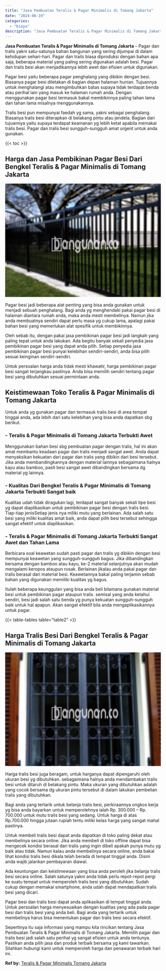 ```yaml
---
title: "Jasa Pembuatan Teralis & Pagar Minimalis di Tomang Jakarta"
date: "2024-08-19"
categories: 
  - "biaya"
description: "Jasa Pembuatan Teralis & Pagar Minimalis di Tomang Jakarta. Sepertinya itu saja informasi yang mampu kita rincikan tentang Jasa Pembuatan Teralis & Pagar Min..."
---
```


**Jasa Pembuatan Teralis & Pagar Minimalis di Tomang Jakarta** – Pagar dan tralis yakni satu-satunya bahan bangunan yang sering dijumpai di dalam kehidupan sehari-hari. Pagar dan trails biasa diproduksi dengan bahan apa saja, beberapa material yang paling sering digunakan adalah besi. Pagar dan trails besi akan menjadikannya lebih awet dan efisien untuk digunakan.

Pagar besi yaitu beberapa pagar penghalang yang dibikin dengan besi. Biasanya pagar besi diletakan di bagian depan halaman hunian. Tujuannya untuk menghalangi atau mengimbuhkan batas supaya tidak terdapat benda atau perihal lain yang masuk ke halaman rumah anda. Dengan menggunakan pagar besi termasuk bakal membikinnya paling tahan lama dan tahan lama misalnya menggunakannya.

Tralis besi pun mempunyai faedah yg sama, yakni sebagai penghalang. Biasanya trails besi diterapkan di belakang pintu atau jendela. Bagian dari tujuannya yaitu supaya terdapat keamanan yg lebih ketat apabila memakai tralis besi. Pagar dan tralis besi sungguh-sungguh amat urgent untuk anda gunakan.

{{< toc >}}

## Harga dan Jasa Pembikinan Pagar Besi Dari Bengkel Teralis & Pagar Minimalis di Tomang Jakarta

![Jasa Pembuatan Teralis & Pagar Minimalis di Tomang Jakarta](/images/pagar-minimalis-murah-68.png)

Pagar besi jadi beberapa alat penting yang bisa anda gunakan untuk menjadi sebuah penghalang. Bagi anda yg menghendaki pakai pagar besi di halaman diantara rumah anda, maka anda mesti membelinya. Namun jika anda membuatnya sendiri dapat perlu masa yg cukup lama, apalagi pakai bahan besi yang memerlukan alat spesifik untuk membikinnya.

Oleh sebab itu, dengan pakai jasa pembikinan pagar besi jadi langkah yang paling tepat untuk anda lakukan. Ada begitu banyak sekali penyedia jasa pembikinan pagar besi yang dapat anda pilih. Setiap penyedia jasa pembikinan pagar besi punyai kelebihan sendiri-sendiri, anda bisa pilih sesuai keinginan sendiri-sendiri.

Untuk persoalan harga anda tidak mesti khawatir, harga pembikinan pagar besi sangat terjangkau pastinya. Anda bisa memilih sendiri tentang pagar besi yang dibutuhkan sesuai permintaan anda.

## Keistimewaan Toko Teralis & Pagar Minimalis di Tomang Jakarta

Untuk anda yg gunakan pagar dan termasuk tralis besi di area tempat tinggal anda, ada lebih dari satu kelebihan yang bisa anda dapatkan sbg berikut.

### \- Teralis & Pagar Minimalis di Tomang Jakarta Terbukti Awet

Menggunakan bahan besi sbg pembuatan pagar dengan tralis, hal ini akan amat membantu keadaan pagar dan tralis menjadi sangat awet. Anda dapat menyaksikan kekuatan dari pagar dan tralis yang dibikin dari besi tersebut. Jika anda membandingkannya dengan material lainnya sebagaimana halnya kayu atau bamboo, pasti besi sangat awet dibandingkan bersama dg material yg lainnya.

### \- Kualitas Dari Bengkel Teralis & Pagar Minimalis di Tomang Jakarta Terbukti Sangat baik

Kualitas udah tidak diragukan lagi, terdapat sangat banyak sekali tipe besi yg dapat diaplikasikan untuk pembikinan pagar besi dengan tralis besi. Tiap-tiap jenisSetiap jenis nya miliki mutu yang berlainan. Ada salah satu besi yang miliki kualitas amat baik, anda dapat pilih besi tersebut sehingga sangat efektif untuk diaplikasikan.

### \- Teralis & Pagar Minimalis di Tomang Jakarta Terbukti Sangat Awet dan Tahan Lama

Berbicara soal keawetan sudah pasti pagar dan tralis yg dibikin dengan besi mempunyai keawetan yang sungguh-sungguh bagus. Jika dibandingkan bersama dengan bamboo atau kayu, ke-2 material selanjutnya akan mudah mengalami keropos ataupun rusak. Berlainan jikalau anda pakai pagar dan tralis berasal dari material besi. Keawetannya bakal paling terjamin sebab bahan yang digunakan memiliki kualitas yg bagus.

Itulah beberapa keunggulan yang bisa anda beli bilamana gunakan material besi untuk pembikinan pagar ataupun tralis. semisal yang anda ketahui sendiri, besi jadi salah satu benda yg punya kekuatan sungguh-sungguh baik untuk hal apapun. Akan sangat efektif bila anda mengaplikasikannya untuk pagar.

{{< table-tables table="table2" >}}

## Harga Tralis Besi Dari Bengkel Teralis & Pagar Minimalis di Tomang Jakarta

![Jasa Pembuatan Teralis & Pagar Minimalis di Tomang Jakarta](/images/teralis-minimalis-murah-29.png)

Harga tralis besi juga beragam, untuk harganya dapat dipengaruhi oleh ukuran besi yg dibutuhkan. sebagaimana halnya anda mendambakan tralis besi untuk ditaruh di belakang pintu. Maka ukuran yang dibutuhkan adalah yang cocok bersama dg ukuran pintu tersebut di dalam lakukan pembelian tralis yang dibutuhkan.

Bagi anda yang tertarik untuk belanja tralis besi, perkiraannya ongkos kerja yg bisa anda bayarkan untuk memperolehnya ialah Rp. 300.000 – Rp. 700.000 untuk mutu tralis besi yang sedang. Untuk harga di atas Rp.700.000 hingga jutaan rupiah tentu miliki kelas harga yang sangat mahal pastinya.

Untuk membeli tralis besi dapat anda dapatkan di toko paling dekat atau membelinya secara online. Jika anda membeli di toko offline dapat bisa mengecek kondisi berasal dari tralis yang ingin dibeli apakah punya mutu yg baik atau tidak. Namun kalau anda membelinya secara online, anda bakal lihat kondisi tralis besi dikala telah berada di tempat tinggal anda. Disini anda wajib jalankan pembayaran diawal.

Ada keuntungan dan keistimewaan yang bisa anda peroleh jika belanja tralis besi secara online. Salah satunya yakni anda tidak perlu repot-repot pergi ke suatu tempat untuk memperoleh tralis besi yang dibutuhkan. Sudah cukup dengan memakai smartphone, anda udah dapat mendapatkan tralis besi yang dicari.

Pagar besi dan tralis besi dapat anda aplikasikan di tempat tinggal anda. Untuk persoalan harga menyesuaikan dengan kualitas yang ada pada pagar besi dan tralis besi yang anda beli. Bagi anda yang tertarik untuk membelinya harus bisa menentukan pagar dan tralis besi secara efektif.

Sepertinya itu saja informasi yang mampu kita rincikan tentang Jasa Pembuatan Teralis & Pagar Minimalis di Tomang Jakarta. Memilih pagar dan tralis besi jadi salah satu perihal yg sangat efisien untuk anda tentunya. Pastikan anda pilih jasa dan produk terbaik bersama yg kami tawarkan. Silahkan hubungi kami untuk memperoleh harga dan penawaran terbaik hari ini.

**Ref by:** [Teralis & Pagar Minimalis Tomang Jakarta](https://id.wikipedia.org/wiki/Teralis)
